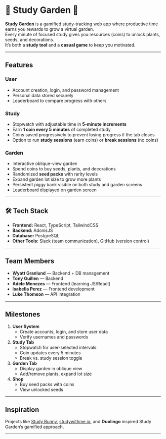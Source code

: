 # 🌱 Study Garden 🌱 

**Study Garden** is a gamified study-tracking web app where productive time earns you rewards to grow a virtual garden.  
Every minute of focused study gives you resources (coins) to unlock plants, seeds, and decorations.  
It’s both a **study tool** and a **casual game** to keep you motivated.

---

## Features

### User
- Account creation, login, and password management
- Personal data stored securely
- Leaderboard to compare progress with others

### Study
- Stopwatch with adjustable time in **5-minute increments**
- Earn **1 coin every 5 minutes** of completed study
- Coins saved progressively to prevent losing progress if the tab closes
- Option to run **study sessions** (earn coins) or **break sessions** (no coins)

### Garden
- Interactive oblique-view garden
- Spend coins to buy seeds, plants, and decorations
- Randomized **seed packs** with rarity levels
- Expand garden lot size to grow more plants
- Persistent piggy bank visible on both study and garden screens
- Leaderboard displayed on garden screen

---

## 🛠️ Tech Stack

- **Frontend:** React, TypeScript, TailwindCSS  
- **Backend:** AdonisJS  
- **Database:** PostgreSQL 
- **Other Tools:** Slack (team communication), GitHub (version control)  

---

## Team Members
- **Wyatt Granlund** — Backend + DB management
- **Tony Guillen** — Backend
- **Adele Menezes** — Frontend (learning JS/React)
- **Isabella Perez** — Frontend development
- **Luke Thomson** — API integration

---

## Milestones

1. **User System**
   - Create accounts, login, and store user data
   - Verify usernames and passwords  
2. **Study Tab**
   - Stopwatch for user-selected intervals
   - Coin updates every 5 minutes
   - Break vs. study session toggle  
3. **Garden Tab**
   - Display garden in oblique view
   - Add/remove plants, expand lot size  
4. **Shop**
   - Buy seed packs with coins
   - View unlocked seeds  

---

## Inspiration
Projects like [Study Bunny](https://play.google.com/store/apps/details?id=com.superbyte.studybunny), [studywithme.io](http://studywithme.io), and **Duolingo** inspired Study Garden’s gamified approach.

---

